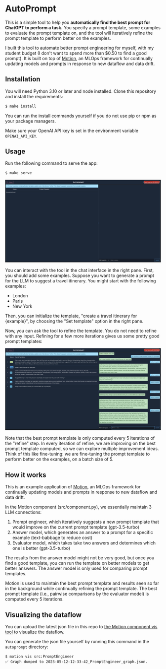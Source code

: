 # AutoPrompt

This is a simple tool to help you **automatically find the best prompt for ChatGPT to perform a task.** You specify a prompt template, some examples to evaluate the prompt template on, and the tool will iteratively refine the prompt template to perform better on the examples.

I built this tool to automate better prompt engineering for myself, with my student budget (I don't want to spend more than $0.50 to find a good prompt). It is built on top of [Motion](https://dm4ml.github.io/motion/), an MLOps framework for continually updating models and prompts in response to new dataflow and data drift.

## Installation

You will need Python 3.10 or later and node installed. Clone this repository and install the requirements:

```bash
$ make install
```

You can run the install commands yourself if you do not use pip or npm as your package managers.

Make sure your OpenAI API key is set in the environment variable `OPENAI_API_KEY`.

## Usage

Run the following command to serve the app:

```bash
$ make serve
```

![Initial UI](initscreenshot.png)

You can interact with the tool in the chat interface in the right pane. First, you should add some examples. Suppose you want to generate a prompt for the LLM to suggest a travel itinerary. You might start with the following examples:

- London
- Paris
- New York

Then, you can initialize the template, "create a travel itinerary for {example}", by choosing the "Set template" option in the right pane.

Now, you can ask the tool to refine the template. You do not need to refine with any input. Refining for a few more iterations gives us some pretty good prompt templates:

![Final UI screenshot](uiscreenshot.png)

Note that the best prompt template is only computed every 5 iterations of the "refine" step. In every iteration of refine, we are improving on the best prompt template computed, so we can explore multiple improvement ideas. Think of this like fine-tuning: we are fine-tuning the prompt template to perform better on the examples, on a batch size of 5.

## How it works

This is an example application of [Motion](https://dm4ml.github.io/motion/), an MLOps framework for continually updating models and prompts in response to new dataflow and data drift.

In the Motion component (src/component.py), we essentially maintain 3 LLM connections:

1. Prompt engineer, which iteratively suggests a new prompt template that would improve on the current prompt template (gpt-3.5-turbo)
2. Answer model, which generates an answer to a prompt for a specific example (text-babbage to reduce cost)
3. Evaluator model, which takes take two answers and determines which one is better (gpt-3.5-turbo)

The results from the answer model might not be very good, but once you find a good template, you can run the template on better models to get better answers. The answer model is only used for comparing prompt templates.

Motion is used to maintain the best prompt template and results seen so far in the background while continually refining the prompt template. The best prompt template (i.e., pairwise comparisons by the evaluator model) is computed every 5 iterations.

## Visualizing the dataflow

You can upload the latest json file in this repo to [the Motion component vis tool](https://dm4ml.github.io/motion-vis/) to visualize the dataflow.

You can generate the json file yourself by running this command in the `autoprompt` directory:

```bash
$ motion vis src:PromptEngineer
✅ Graph dumped to 2023-05-12-12-33-42_PromptEngineer_graph.json.
```
